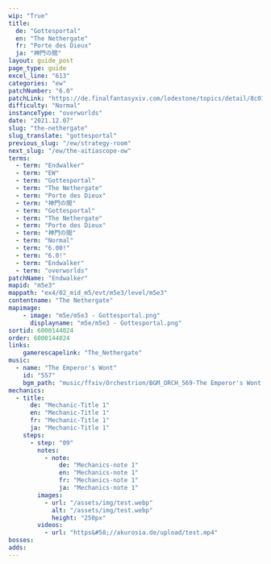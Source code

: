 ```yaml
---
wip: "True"
title:
  de: "Gottesportal"
  en: "The Nethergate"
  fr: "Porte des Dieux"
  ja: "神門の間"
layout: guide_post
page_type: guide
excel_line: "613"
categories: "ew"
patchNumber: "6.0"
patchLink: "https://de.finalfantasyxiv.com/lodestone/topics/detail/8c0146ce7f89035f0f27dcad1edcf30d3037fcf5"
difficulty: "Normal"
instanceType: "overworlds"
date: "2021.12.07"
slug: "the-nethergate"
slug_translate: "gottesportal"
previous_slug: "/ew/strategy-room"
next_slug: "/ew/the-aitiascope-ow"
terms:
  - term: "Endwalker"
  - term: "EW"
  - term: "Gottesportal"
  - term: "The Nethergate"
  - term: "Porte des Dieux"
  - term: "神門の間"
  - term: "Gottesportal"
  - term: "The Nethergate"
  - term: "Porte des Dieux"
  - term: "神門の間"
  - term: "Normal"
  - term: "6.00!"
  - term: "6.0!"
  - term: "Endwalker"
  - term: "overworlds"
patchName: "Endwalker"
mapid: "m5e3"
mappath: "ex4/02_mid_m5/evt/m5e3/level/m5e3"
contentname: "The Nethergate"
mapimage:
    - image: "m5e/m5e3 - Gottesportal.png"
      displayname: "m5e/m5e3 - Gottesportal.png"
sortid: 6000144024
order: 6000144024
links:
    gamerescapelink: "The_Nethergate"
music:
  - name: "The Emperor's Wont"
    id: "557"
    bgm_path: "music/ffxiv/Orchestrion/BGM_ORCH_569-The Emperor's Wont.ogg"
mechanics:
  - title:
      de: "Mechanic-Title 1"
      en: "Mechanic-Title 1"
      fr: "Mechanic-Title 1"
      ja: "Mechanic-Title 1"
    steps:
      - step: "09"
        notes:
          - note:
              de: "Mechanics-note 1"
              en: "Mechanics-note 1"
              fr: "Mechanics-note 1"
              ja: "Mechanics-note 1"
        images:
          - url: "/assets/img/test.webp"
            alt: "/assets/img/test.webp"
            height: "250px"
        videos:
          - url: "https&#58;//akurosia.de/upload/test.mp4"
bosses:
adds:
---
```

